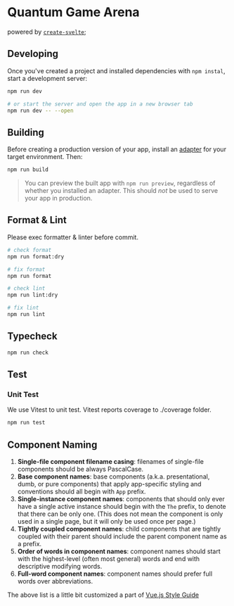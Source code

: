 # Quantum Game Arena

powered by [`create-svelte`](https://github.com/sveltejs/kit/tree/master/packages/create-svelte);

## Developing

Once you've created a project and installed dependencies with `npm instal`, start a development server:

```bash
npm run dev

# or start the server and open the app in a new browser tab
npm run dev -- --open
```

## Building

Before creating a production version of your app, install an [adapter](https://kit.svelte.dev/docs#adapters) for your target environment. Then:

```bash
npm run build
```

> You can preview the built app with `npm run preview`, regardless of whether you installed an adapter. This should _not_ be used to serve your app in production.

## Format & Lint

Please exec formatter & linter before commit.

```bash
# check format
npm run format:dry

# fix format
npm run format

# check lint
npm run lint:dry

# fix lint
npm run lint
```

## Typecheck

```sh
npm run check
```

## Test

### Unit Test

We use Vitest to unit test.
Vitest reports coverage to ./coverage folder.

```sh
npm run test
```

## Component Naming

1. **Single-file component filename casing**: filenames of single-file components should be always PascalCase.
1. **Base component names**: base components (a.k.a. presentational, dumb, or pure components) that apply app-specific styling and conventions should all begin with `App` prefix.
1. **Single-instance component names**: components that should only ever have a single active instance should begin with the `The` prefix, to denote that there can be only one. (This does not mean the component is only used in a single page, but it will only be used once per page.)
1. **Tightly coupled component names**: child components that are tightly coupled with their parent should include the parent component name as a prefix.
1. **Order of words in component names**: component names should start with the highest-level (often most general) words and end with descriptive modifying words.
1. **Full-word component names**: component names should prefer full words over abbreviations.

The above list is a little bit customized a part of [Vue.js Style Guide](https://v3.vuejs.org/style-guide/)
